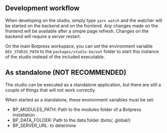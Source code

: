 ## Development workflow

When developing on the studio, simply type `yarn watch` and the watcher will be started on the backend and on the frontend. Any changes made on the frontend will be available after a simple page refresh. Changes on the backend will require a server restart.

On the main Botpress workspace, you can set the environment variable `DEV_STUDIO_PATH` to the `packages/studio-be/out` folder to start this instance of the studio instead of the included executable.

## As standalone (NOT RECOMMENDED)

The studio can be executed as a standalone application, but there are still a couple of things that will not work correctly.

When started as a standalone, these environment variables must be set:

- BP_MODULES_PATH: Path to the modules folder of a Botpress installation
- BP_DATA_FOLDER: Path to the data folder (bots/, global/)
- BP_SERVER_URL: to determine
